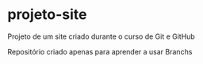 # projeto-site
 Projeto de um site criado durante o curso de Git e GitHub
 
 Repositório criado apenas para aprender a usar Branchs 
